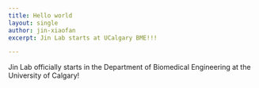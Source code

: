 ```yaml
---
title: Hello world
layout: single
author: jin-xiaofan
excerpt: Jin Lab starts at UCalgary BME!!!

---
```


Jin Lab officially starts in the Department of Biomedical Engineering at the University of Calgary!
